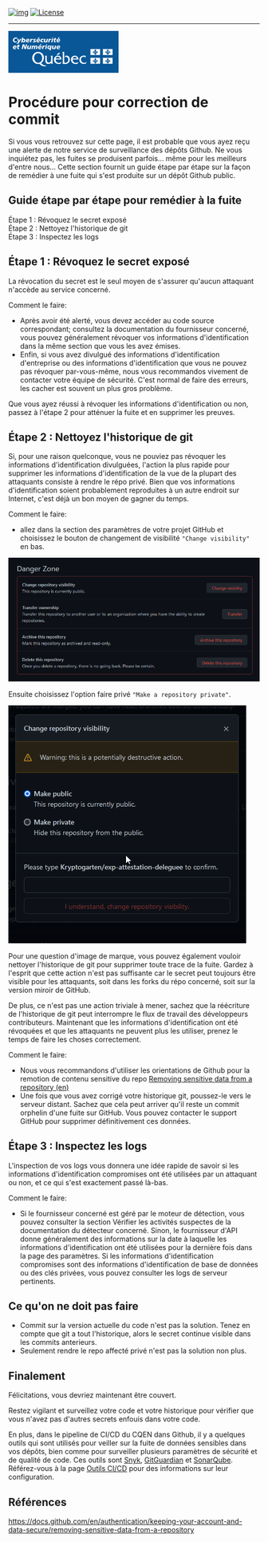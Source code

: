 <!-- ENTETE -->
[![img](https://img.shields.io/badge/Lifecycle-Experimental-339999)](https://www.quebec.ca/gouv/politiques-orientations/vitrine-numeriqc/accompagnement-des-organismes-publics/demarche-conception-services-numeriques)
[![License](https://img.shields.io/badge/Licence-LiLiQ--R-blue)](LICENSE_FR)

---

<div>
    <img src="./images/mcn.png">
</div>
<!-- FIN ENTETE -->

# Procédure pour correction de commit

Si vous vous retrouvez sur cette page, il est probable que vous ayez reçu une alerte de notre service de surveillance des dépôts Github. Ne vous inquiétez pas, les fuites se produisent parfois... même pour les meilleurs d'entre nous... Cette section fournit un guide étape par étape sur la façon de remédier à une fuite qui s'est produite sur un dépôt Github public.

## **Guide étape par étape pour remédier à la fuite**

Étape 1 : Révoquez le secret exposé  
Étape 2 : Nettoyez l'historique de git  
Étape 3 : Inspectez les logs  


## **Étape 1 : Révoquez le secret exposé**

La révocation du secret est le seul moyen de s'assurer qu'aucun attaquant n'accède au service concerné.

Comment le faire: 

- Après avoir été alerté, vous devez accéder au code source correspondant; consultez la documentation du fournisseur concerné, vous pouvez généralement révoquer vos informations d'identification dans la même section que vous les avez émises. 
- Enfin, si vous avez divulgué des informations d'identification d'entreprise ou des informations d'identification que vous ne pouvez pas révoquer par-vous-même, nous vous recommandos vivement de contacter votre équipe de sécurité. C'est normal de faire des erreurs, les cacher est souvent un plus gros problème. 

Que vous ayez réussi à révoquer les informations d'identification ou non, passez à l'étape 2 pour atténuer la fuite et en supprimer les preuves.

## **Étape 2 : Nettoyez l'historique de git**

Si, pour une raison quelconque, vous ne pouviez pas révoquer les informations d'identification divulguées, l'action la plus rapide pour supprimer les informations d'identification de la vue de la plupart des attaquants consiste à rendre le répo privé. Bien que vos informations d'identification soient probablement reproduites à un autre endroit sur Internet, c'est déjà un bon moyen de gagner du temps.

Comment le faire:  

- allez dans la section des paramètres de votre projet GitHub et choisissez le bouton de changement de visibilité  `"Change visibility"` en bas. 

![Change visibilité](./images/ChangerVisibilite.png)

Ensuite choisissez l'option faire privé `"Make a repository private"`. 

![Faire privé](./images/FairePrive.png)

Pour une question d'image de marque, vous pouvez également vouloir nettoyer l'historique de git pour supprimer toute trace de la fuite. Gardez à l'esprit que cette action n'est pas suffisante car le secret peut toujours être visible pour les attaquants, soit dans les forks du répo concerné, soit sur la version miroir de GitHub.

De plus, ce n'est pas une action triviale à mener, sachez que la réécriture de l'historique de git peut interrompre le flux de travail des développeurs contributeurs. Maintenant que les informations d'identification ont été révoquées et que les attaquants ne peuvent plus les utiliser, prenez le temps de faire les choses correctement.

Comment le faire: 

- Nous vous recommandons d'utiliser les orientations de Github pour la remotion de contenu sensitive du repo [Removing sensitive data from a repository (en)](https://docs.github.com/en/authentication/keeping-your-account-and-data-secure/removing-sensitive-data-from-a-repository)
- Une fois que vous avez corrigé votre historique git, poussez-le vers le serveur distant. Sachez que cela peut arriver qu'il reste un commit orphelin d'une fuite sur GitHub. Vous pouvez contacter le support GitHub pour supprimer définitivement ces données.

## **Étape 3 : Inspectez les logs**

L'inspection de vos logs vous donnera une idée rapide de savoir si les informations d'identification compromises ont été utilisées par un attaquant ou non, et ce qui s'est exactement passé là-bas.

Comment le faire: 

- Si le fournisseur concerné est géré par le moteur de détection, vous pouvez consulter la section Vérifier les activités suspectes de la documentation du détecteur concerné. Sinon, le fournisseur d'API donne généralement des informations sur la date à laquelle les informations d'identification ont été utilisées pour la dernière fois dans la page des paramètres. Si les informations d'identification compromises sont des informations d'identification de base de données ou des clés privées, vous pouvez consulter les logs de serveur pertinents.

## Ce qu'on ne doit pas faire

- Commit sur la version actuelle du code n'est pas la solution. Tenez en compte que git a tout l'historique, alors le secret continue visible dans les commits anterieurs. 
- Seulement rendre le repo affecté privé n'est pas la solution non plus. 

## **Finalement**

Félicitations, vous devriez maintenant être couvert.

Restez vigilant et surveillez votre code et votre historique pour vérifier que vous n'avez pas d'autres secrets enfouis dans votre code.

En plus, dans le pipeline de CI/CD du CQEN dans Github, il y a quelques outils qui sont utilisés pour veiller sur la fuite de données sensibles dans vos dépôts, bien comme pour surveiller plusieurs paramètres de sécurité et de qualité de code. Ces outils sont [Snyk](https://snyk.io), [GitGuardian](https://www.gitguardian.com/) et [SonarQube](https://www.sonarqube.org/). Référez-vous à la page [Outils CI/CD](./OutilsCICD.md) pour des informations sur leur configuration. 


## Références

https://docs.github.com/en/authentication/keeping-your-account-and-data-secure/removing-sensitive-data-from-a-repository
